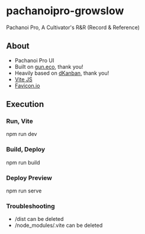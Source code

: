 # pachanoipro-growslow

Pachanoi Pro, A Cultivator's R&R (Record & Reference)

## About 

- Pachanoi Pro UI
- Built on [gun.eco](https://github.com/amark/gun), thank you!
- Heavily based on [dKanban](https://github.com/estebanrfp/dKanban), thank you!
- [Vite JS](https://vitejs.dev/guide/#scaffolding-your-first-vite-project)
- [Favicon.io](https://favicon.io/favicon-generator/)

## Execution

### Run, Vite

npm run dev

### Build, Deploy

npm run build

### Deploy Preview

npm run serve

### Troubleshooting

- /dist can be deleted
- /node_modules/.vite can be deleted